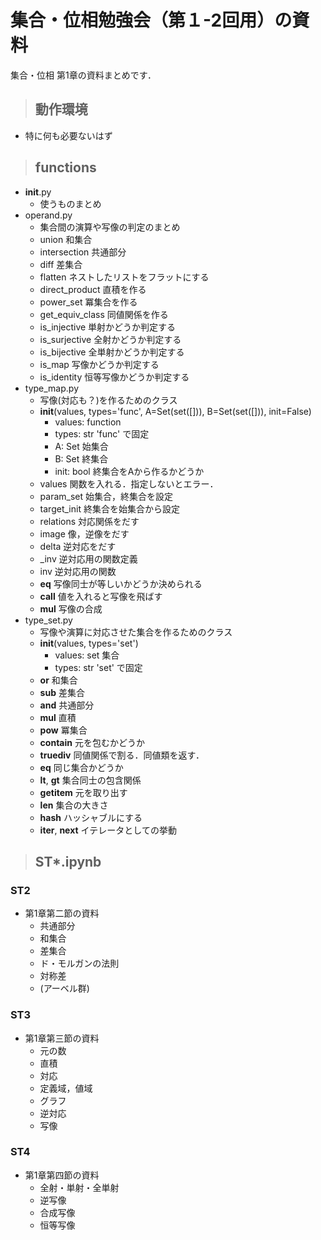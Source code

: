 # 集合・位相勉強会（第１-2回用）の資料
集合・位相 第1章の資料まとめです．
> ## 動作環境
- 特に何も必要ないはず
> ## functions
- __init__.py
    - 使うものまとめ
- operand.py
    - 集合間の演算や写像の判定のまとめ
    - union
        和集合
    - intersection
        共通部分
    - diff
        差集合
    - flatten
        ネストしたリストをフラットにする
    - direct_product
        直積を作る
    - power_set
        冪集合を作る
    - get_equiv_class
        同値関係を作る
    - is_injective
        単射かどうか判定する
    - is_surjective
        全射かどうか判定する
    - is_bijective
        全単射かどうか判定する
    - is_map
        写像かどうか判定する
     - is_identity
         恒等写像かどうか判定する
- type_map.py
    - 写像(対応も？)を作るためのクラス
    - __init__(values, types='func', A=Set(set([])), B=Set(set([])), init=False)
        - values: function
        - types: str 'func' で固定
        - A: Set 始集合
        - B: Set 終集合
        - init: bool 終集合をAから作るかどうか
    - values
        関数を入れる．指定しないとエラー．
    - param_set
        始集合，終集合を設定
    - target_init
        終集合を始集合から設定
    - relations
        対応関係をだす
    - image
        像，逆像をだす
    - delta
        逆対応をだす
    - _inv
        逆対応用の関数定義
    - inv
        逆対応用の関数
    - __eq__
        写像同士が等しいかどうか決められる
    - __call__
        値を入れると写像を飛ばす
    - __mul__
        写像の合成
- type_set.py
    - 写像や演算に対応させた集合を作るためのクラス
    - __init__(values, types='set')
        - values: set 集合
        - types: str 'set' で固定
    - __or__
        和集合
    - __sub__
        差集合
    - __and__
        共通部分
    - __mul__
        直積
    - __pow__
        冪集合
    - __contain__
        元を包むかどうか
    - __truediv__
        同値関係で割る．同値類を返す．
    - __eq__
        同じ集合かどうか
    - __lt__, __gt__
        集合同士の包含関係
    - __getitem__
        元を取り出す
    - __len__
        集合の大きさ
    - __hash__
        ハッシャブルにする
    - __iter__, __next__
        イテレータとしての挙動


> ## ST*.ipynb
### ST2
- 第1章第二節の資料
    - 共通部分
    - 和集合
    - 差集合
    - ド・モルガンの法則
    - 対称差
    - (アーベル群)
### ST3
- 第1章第三節の資料
    - 元の数
    - 直積
    - 対応
    - 定義域，値域
    - グラフ
    - 逆対応
    - 写像
### ST4
- 第1章第四節の資料
    - 全射・単射・全単射
    - 逆写像
    - 合成写像
    - 恒等写像
